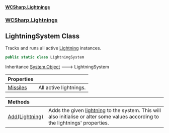 #### [WCSharp.Lightnings](index.md 'index')
### [WCSharp.Lightnings](WCSharp.Lightnings.md 'WCSharp.Lightnings')

## LightningSystem Class

Tracks and runs all active [Lightning](WCSharp.Lightnings.Lightning.md 'WCSharp.Lightnings.Lightning') instances.

```csharp
public static class LightningSystem
```

Inheritance [System.Object](https://docs.microsoft.com/en-us/dotnet/api/System.Object 'System.Object') &#129106; LightningSystem

| Properties | |
| :--- | :--- |
| [Missiles](WCSharp.Lightnings.LightningSystem.Missiles.md 'WCSharp.Lightnings.LightningSystem.Missiles') | All active lightnings. |

| Methods | |
| :--- | :--- |
| [Add(Lightning)](WCSharp.Lightnings.LightningSystem.Add(WCSharp.Lightnings.Lightning).md 'WCSharp.Lightnings.LightningSystem.Add(WCSharp.Lightnings.Lightning)') | Adds the given [lightning](WCSharp.Lightnings.LightningSystem.Add(WCSharp.Lightnings.Lightning).md#WCSharp.Lightnings.LightningSystem.Add(WCSharp.Lightnings.Lightning).lightning 'WCSharp.Lightnings.LightningSystem.Add(WCSharp.Lightnings.Lightning).lightning') to the system. This will also initialise or alter some values according to the lightnings' properties. |
